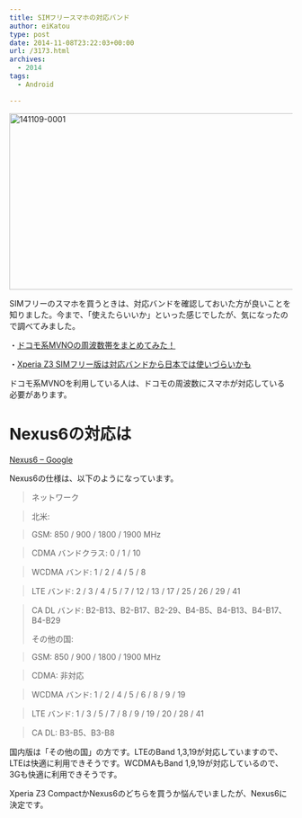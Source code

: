 ```yaml
---
title: SIMフリースマホの対応バンド
author: eiKatou
type: post
date: 2014-11-08T23:22:03+00:00
url: /3173.html
archives:
  - 2014
tags:
  - Android

---
```

[<img src="/uploads/2014/11/141109-0001.jpg" alt="141109-0001" width="709" height="314" class="alignnone size-full wp-image-3175" srcset="/uploads/2014/11/141109-0001.jpg 709w, /uploads/2014/11/141109-0001-300x132.jpg 300w, /uploads/2014/11/141109-0001-500x221.jpg 500w" sizes="(max-width: 709px) 100vw, 709px" />][1]

SIMフリーのスマホを買うときは、対応バンドを確認しておいた方が良いことを知りました。今まで、「使えたらいいか」といった感じでしたが、気になったので調べてみました。

・<a href="http://www.mvno-navi.com/knowledge/summary-docomo-mvno-band.html" title="" target="_blank">ドコモ系MVNOの周波数帯をまとめてみた！</a>
  
・<a href="http://pontagame.more-interest.net/archives/6716/" title="" target="_blank">Xperia Z3 SIMフリー版は対応バンドから日本では使いづらいかも</a>

ドコモ系MVNOを利用している人は、ドコモの周波数にスマホが対応している必要があります。 

# Nexus6の対応は

<a href="http://www.google.com/nexus/6/" title="" target="_blank">Nexus6 &#8211; Google</a>
  
Nexus6の仕様は、以下のようになっています。

> ネットワーク
  
> 北米:
  
> GSM: 850 / 900 / 1800 / 1900 MHz
  
> CDMA バンドクラス: 0 / 1 / 10
  
> WCDMA バンド: 1 / 2 / 4 / 5 / 8
  
> LTE バンド: 2 / 3 / 4 / 5 / 7 / 12 / 13 / 17 / 25 / 26 / 29 / 41
  
> CA DL バンド: B2-B13、B2-B17、B2-29、B4-B5、B4-B13、B4-B17、B4-B29
> 
> その他の国:
  
> GSM: 850 / 900 / 1800 / 1900 MHz
  
> CDMA: 非対応
  
> WCDMA バンド: 1 / 2 / 4 / 5 / 6 / 8 / 9 / 19
  
> LTE バンド: 1 / 3 / 5 / 7 / 8 / 9 / 19 / 20 / 28 / 41
  
> CA DL: B3-B5、B3-B8 

国内版は「その他の国」の方です。LTEのBand 1,3,19が対応していますので、LTEは快適に利用できそうです。WCDMAもBand 1,9,19が対応しているので、3Gも快適に利用できそうです。

Xperia Z3 CompactかNexus6のどちらを買うか悩んでいましたが、Nexus6に決定です。

 [1]: /uploads/2014/11/141109-0001.jpg
